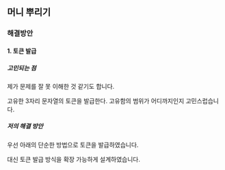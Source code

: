 ## 머니 뿌리기

### 해결방안

#### 1. 토큰 발급

##### 고민되는 점

제가 문제를 잘 못 이해한 것 같기도 합니다.

고유한 3자리 문자열의 토큰을 발급한다. 고유함의 범위가 어디까지인지 고민스럽습니다.

##### 저의 해결 방안

우선 아래의 단순한 방법으로 토큰을 발급하였습니다.

대신 토큰 발급 방식을 확장 가능하게 설계하였습니다. 
